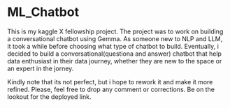 # ML_Chatbot

This is my kaggle X fellowship project.
The project was to work on building a conversational chatbot using Gemma. As someone new to NLP and LLM, it took a while before choosing what type of chatbot to build. Eventually, i decided to build a conversational(questiona and answer) chatbot that help data enthusiast in their data journey, whether they are new to the space or an expert in the jorney.

Kindly note that its not perfect, but i hope to rework it and make it more refined. Please, feel free to drop any comment or corrections. Be on the lookout for the deployed link.
